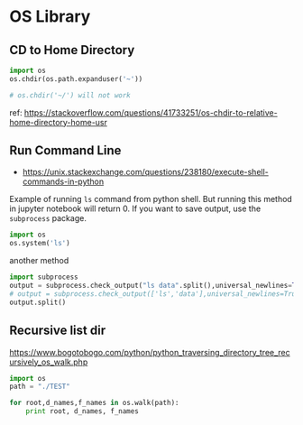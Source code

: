 # OS Library 

## CD to Home Directory 

```py 
import os 
os.chdir(os.path.expanduser('~'))

# os.chdir('~/') will not work 
```

ref: https://stackoverflow.com/questions/41733251/os-chdir-to-relative-home-directory-home-usr


## Run Command Line 

- https://unix.stackexchange.com/questions/238180/execute-shell-commands-in-python

Example of running `ls` command from python shell. But running this method in jupyter notebook will return 0. If you want to save output, use the `subprocess` package. 

```py 
import os
os.system('ls')
```

another method 

```py 
import subprocess 
output = subprocess.check_output("ls data".split(),universal_newlines=True)
# output = subprocess.check_output(['ls','data'],universal_newlines=True)
output.split()
```

## Recursive list dir 

https://www.bogotobogo.com/python/python_traversing_directory_tree_recursively_os_walk.php

```py 
import os
path = "./TEST"

for root,d_names,f_names in os.walk(path):
	print root, d_names, f_names
```